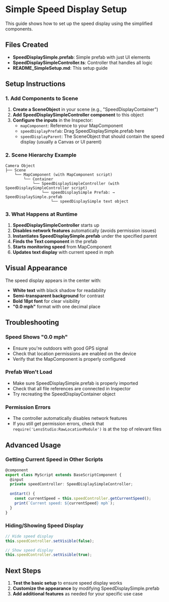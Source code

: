 # Simple Speed Display Setup

This guide shows how to set up the speed display using the simplified components.

## Files Created

- **SpeedDisplaySimple.prefab**: Simple prefab with just UI elements
- **SpeedDisplaySimpleController.ts**: Controller that handles all logic
- **README_SimpleSetup.md**: This setup guide

## Setup Instructions

### 1. Add Components to Scene

1. **Create a SceneObject** in your scene (e.g., "SpeedDisplayContainer")
2. **Add SpeedDisplaySimpleController component** to this object
3. **Configure the inputs** in the Inspector:
   - `mapComponent`: Reference to your MapComponent
   - `speedDisplayPrefab`: Drag SpeedDisplaySimple.prefab here
   - `speedDisplayParent`: The SceneObject that should contain the speed display (usually a Canvas or UI parent)

### 2. Scene Hierarchy Example

```
Camera Object
├── Scene
    └── MapComponent (with MapComponent script)
        └── Container
            └── SpeedDisplaySimpleController (with SpeedDisplaySimpleController script)
                └── speedDisplaySimple Prefab: → SpeedDisplaySimple.prefab
                    └── speedDisplaySimple text object
```

### 3. What Happens at Runtime

1. **SpeedDisplaySimpleController** starts up
2. **Disables network features** automatically (avoids permission issues)
3. **Instantiates SpeedDisplaySimple.prefab** under the specified parent
4. **Finds the Text component** in the prefab
5. **Starts monitoring speed** from MapComponent
6. **Updates text display** with current speed in mph

## Visual Appearance

The speed display appears in the center with:
- **White text** with black shadow for readability
- **Semi-transparent background** for contrast
- **Bold 18pt font** for clear visibility
- **"0.0 mph"** format with one decimal place

## Troubleshooting

### Speed Shows "0.0 mph"
- Ensure you're outdoors with good GPS signal
- Check that location permissions are enabled on the device
- Verify that the MapComponent is properly configured

### Prefab Won't Load
- Make sure SpeedDisplaySimple.prefab is properly imported
- Check that all file references are connected in Inspector
- Try recreating the SpeedDisplayContainer object

### Permission Errors
- The controller automatically disables network features
- If you still get permission errors, check that `require('LensStudio:RawLocationModule')` is at the top of relevant files

## Advanced Usage

### Getting Current Speed in Other Scripts

```typescript
@component
export class MyScript extends BaseScriptComponent {
  @input
  private speedController: SpeedDisplaySimpleController;
  
  onStart() {
    const currentSpeed = this.speedController.getCurrentSpeed();
    print(`Current speed: ${currentSpeed} mph`);
  }
}
```

### Hiding/Showing Speed Display

```typescript
// Hide speed display
this.speedController.setVisible(false);

// Show speed display
this.speedController.setVisible(true);
```

## Next Steps

1. **Test the basic setup** to ensure speed display works
2. **Customize the appearance** by modifying SpeedDisplaySimple.prefab
3. **Add additional features** as needed for your specific use case